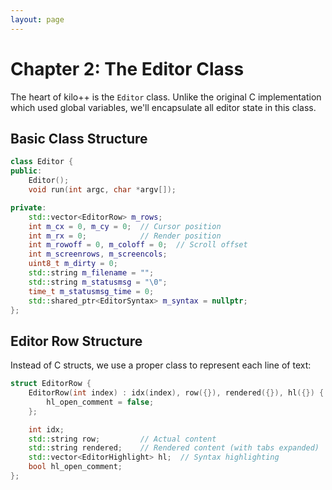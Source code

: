 ```yaml
---
layout: page
---
```


# Chapter 2: The Editor Class

The heart of kilo++ is the `Editor` class. Unlike the original C implementation which used global variables, we'll encapsulate all editor state in this class.

## Basic Class Structure

```cpp
class Editor {
public:
    Editor();
    void run(int argc, char *argv[]);

private:
    std::vector<EditorRow> m_rows;
    int m_cx = 0, m_cy = 0;  // Cursor position
    int m_rx = 0;            // Render position
    int m_rowoff = 0, m_coloff = 0;  // Scroll offset
    int m_screenrows, m_screencols;
    uint8_t m_dirty = 0;
    std::string m_filename = "";
    std::string m_statusmsg = "\0";
    time_t m_statusmsg_time = 0;
    std::shared_ptr<EditorSyntax> m_syntax = nullptr;
};
```

## Editor Row Structure

Instead of C structs, we use a proper class to represent each line of text:

```cpp
struct EditorRow {
    EditorRow(int index) : idx(index), row({}), rendered({}), hl({}) {
        hl_open_comment = false;
    };

    int idx;
    std::string row;         // Actual content
    std::string rendered;    // Rendered content (with tabs expanded)
    std::vector<EditorHighlight> hl;  // Syntax highlighting
    bool hl_open_comment;
};
```

